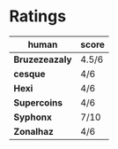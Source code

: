 <!-- TITLE: The Final Empire -->
<!-- SUBTITLE: The 1st book we read for book club -->

# Ratings
| human | score |
| --- | --- |
| **Bruzezeazaly** | 4.5/6 |
| **cesque** | 4/6 |
| **Hexi** | 4/6 |
| **Supercoins** | 4/6 |
| **Syphonx** | 7/10 |
| **Zonalhaz** | 4/6 |
